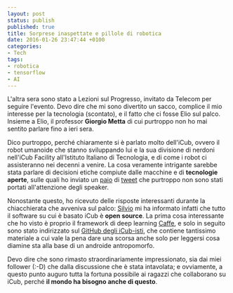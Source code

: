 ```yaml
---
layout: post
status: publish
published: true
title: Sorprese inaspettate e pillole di robotica
date: 2016-01-26 23:47:44 +0100
categories:
- Tech
tags:
- robotica
- tensorflow
- AI
---
```


L'altra sera sono stato a Lezioni sul Progresso, invitato da Telecom per seguire l'evento. Devo dire che mi sono divertito un sacco, complice il mio interesse per la tecnologia (scontato), e il fatto che ci fosse Elio sul palco. Insieme a Elio, il professor **Giorgio Metta** di cui purtroppo non ho mai sentito parlare fino a ieri sera.

Dico purtroppo, perché chiaramente si è parlato molto dell'iCub, ovvero il robot umanoide che stanno sviluppando lui e la sua divisione di nerdoni nell'iCub Facility all'Istituto Italiano di Tecnologia, e di come i robot ci assisteranno nei decenni a venire. La cosa veramente intrigante sarebbe stata parlare di decisioni etiche compiute dalle macchine e di **tecnologie aperte**, sulle quali ho inviato un [paio](https://twitter.com/dottorblaster/status/691730267128664064) di [tweet](https://twitter.com/dottorblaster/status/691731415826849794) che purtroppo non sono stati portati all'attenzione degli speaker.

Nonostante questo, ho ricevuto delle risposte interessanti durante la chiacchierata che avveniva sul palco: [Silvio](https://twitter.com/peguaIT) mi ha informato infatti che tutto il software su cui è basato iCub è **open source**. La prima cosa interessante che ho visto è proprio il framework di deep learning [Caffe](http://caffe.berkeleyvision.org/), e solo in seguito sono stato indirizzato sul [GitHub degli iCub-isti](https://github.com/robotology), che contiene tantissimo materiale a cui vale la pena dare una scorsa anche solo per leggersi cosa diamine sta alla base di un androide antropomorfo.

Devo dire che sono rimasto straordinariamente impressionato, sia dai miei follower (:-D) che dalla discussione che è stata intavolata; e ovviamente, a questo punto auguro tutta la fortuna possibile ai ragazzi che collaborano su iCub, perché **il mondo ha bisogno anche di questo**.

